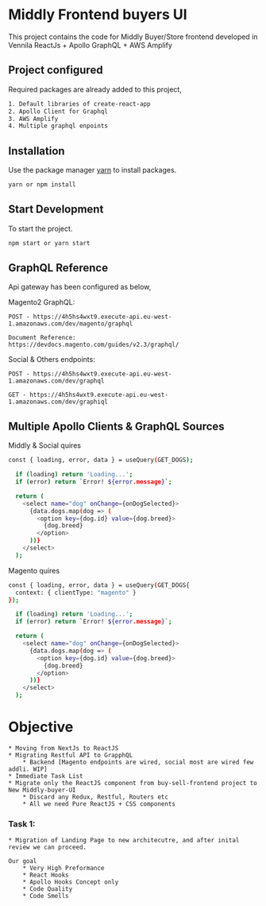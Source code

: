 # Middly Frontend buyers UI

This project contains the code for Middly Buyer/Store frontend developed in Vennila ReactJs + Apollo GraphQL + AWS Amplify

## Project configured

Required packages are already added to this project,

```bash
1. Default libraries of create-react-app
2. Apollo Client for Graphql
3. AWS Amplify
4. Multiple graphql enpoints
```

## Installation

Use the package manager [yarn](https://yarnpkg.com/lang/en/) to install packages.

```bash
yarn or npm install
```

## Start Development

To start the project.

```bash
npm start or yarn start
```

## GraphQL Reference

Api gateway has been configured as below,

Magento2 GraphQL:

    POST - https://4h5hs4wxt9.execute-api.eu-west-1.amazonaws.com/dev/magento/graphql

    Document Reference:
    https://devdocs.magento.com/guides/v2.3/graphql/

Social & Others endpoints:

    POST - https://4h5hs4wxt9.execute-api.eu-west-1.amazonaws.com/dev/graphql

    GET - https://4h5hs4wxt9.execute-api.eu-west-1.amazonaws.com/dev/graphiql

## Multiple Apollo Clients & GraphQL Sources

Middly & Social quires

```bash
const { loading, error, data } = useQuery(GET_DOGS);

  if (loading) return 'Loading...';
  if (error) return `Error! ${error.message}`;

  return (
    <select name="dog" onChange={onDogSelected}>
      {data.dogs.map(dog => (
        <option key={dog.id} value={dog.breed}>
          {dog.breed}
        </option>
      ))}
    </select>
  );
```

Magento quires

```bash
const { loading, error, data } = useQuery(GET_DOGS{
  context: { clientType: "magento" }
});

  if (loading) return 'Loading...';
  if (error) return `Error! ${error.message}`;

  return (
    <select name="dog" onChange={onDogSelected}>
      {data.dogs.map(dog => (
        <option key={dog.id} value={dog.breed}>
          {dog.breed}
        </option>
      ))}
    </select>
  );
```

# Objective

    * Moving from NextJs to ReactJS
    * Migrating Restful API to GrapphQL
        * Backend [Magento endpoints are wired, social most are wired few addli. WIP]
    * Immediate Task List
    * Migrate only the ReactJS component from buy-sell-frontend project to New Middly-buyer-UI
        * Discard any Redux, Restful, Routers etc
        * All we need Pure ReactJS + CSS components

### Task 1:

    * Migration of Landing Page to new architecutre, and after inital review we can proceed.

    Our goal
        * Very High Preformance
        * React Hooks
        * Apollo Hooks Concept only
        * Code Quality
        * Code Smells
